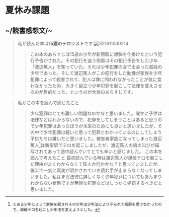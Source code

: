 # 夏休み課題
## ~/読書感想文/~
>私が読んだ本は**15歳のテロリスト**です
![321811000214](https://github.com/R-S-Y/book-report/assets/130330443/2f956b26-6d03-4381-9e30-e82399424edd)
>>この本のあらすじは15歳の少年が新宿駅に爆弾を仕掛けたという犯行予告がされた。その犯行を追う刑事はその犯行予告をした少年「渡辺篤人」を知っていた。それは少年犯罪の会で出会った孤独の少年であった。そして渡辺篤人がこの犯行をした動機が家族を少年犯罪によって殺害されて、犯人は罪に問われなかったことが気に食わなかったため、大きく目立つ少年犯罪を起こして法律を変えさせるのが目的だった。というのが大体のあらすじです。

>私がこの本を読んで感じたこと
>>少年犯罪はとても難しい問題なのかなと思いました。確かに子供は法律などはわからないので、犯罪をしてしまうことはあると思うので少年犯罪はあったほうが未来のためにも良いと思いましたが、その中で少年犯罪は軽いと思って犯罪とわかっているのにしてしまう子供たちは嫌いだと思いました。被害者家族になってしまった渡辺篤人[^1]は新宿駅でテロを起こしましたが、渡辺篤人の魂の叫びが描写されてあって途中読んでいてとても辛いと感じました。
>この本を読んで考えたこと
>>最初読んでいる時は渡辺篤人が爆破テロを起こした理由がよくわからなくて狂人か何かかな？と思っていましたが、後半で一気に真実が明かされていき読む手が止まらなくなってしまいました。私はまだ法律に詳しくなく少年犯罪についてもあんまりわからない状態ですが無惨な犯罪などはしっかり処罰するべきだと思いました。


[^1]:```とある少年によって家族を殺されその少年は少年法により守られて処罰を受けなかったので、爆破テロを起こし少年法を変えようとした。```
